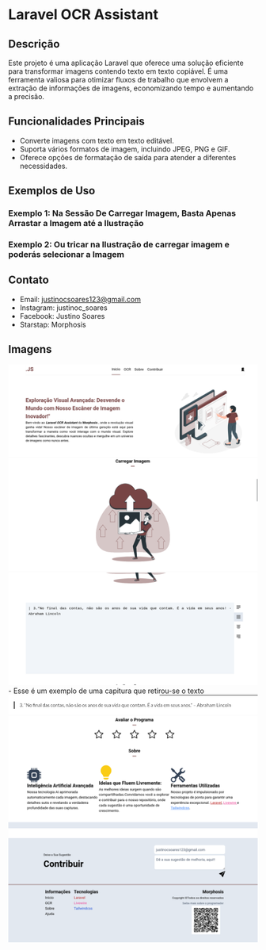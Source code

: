 # Laravel OCR Assistant

## Descrição
Este projeto é uma aplicação Laravel que oferece uma solução eficiente para transformar imagens contendo texto em texto copiável. É uma ferramenta valiosa para otimizar fluxos de trabalho que envolvem a extração de informações de imagens, economizando tempo e aumentando a precisão.

## Funcionalidades Principais
- Converte imagens com texto em texto editável.
- Suporta vários formatos de imagem, incluindo JPEG, PNG e GIF.
- Oferece opções de formatação de saída para atender a diferentes necessidades.

## Exemplos de Uso
### Exemplo 1: Na Sessão De Carregar Imagem, Basta Apenas Arrastar a Imagem até a Ilustração
### Exemplo 2: Ou tricar na Ilustração de carregar imagem e poderás selecionar a Imagem

## Contato
- Email: justinocsoares123@gmail.com
- Instagram: justinoc_soares
- Facebook: Justino Soares
- Starstap: Morphosis

## Imagens
<img src="imagensREADM/inicio.png">
<img src="imagensREADM/upload.png">
<img src="imagensREADM/texto.png">
- Esse é um exemplo de uma capitura que retirou-se o texto
<img src="imagensREADM/exemploTexto.png">
<img src="imagensREADM/avaliar.png">
<img src="imagensREADM/footer.png">
































